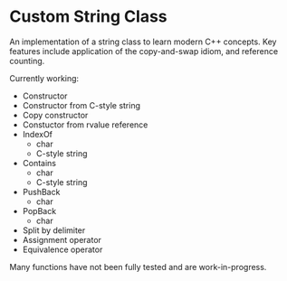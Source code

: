 # Custom String Class

An implementation of a string class to learn modern C++ concepts. Key features include application of the copy-and-swap idiom, and reference counting.

Currently working:
- Constructor
- Constructor from C-style string
- Copy constructor
- Constuctor from rvalue reference
- IndexOf
  - char
  - C-style string
- Contains
  - char
  - C-style string
- PushBack
  - char
- PopBack
  - char
- Split by delimiter
- Assignment operator
- Equivalence operator

Many functions have not been fully tested and are work-in-progress.

